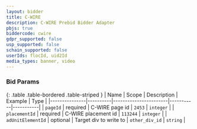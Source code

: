 ```yaml
---
layout: bidder
title: C-WIRE
description: C-WIRE Prebid Bidder Adapter
pbjs: true
biddercode: cwire
gdpr_supported: false
usp_supported: false
schain_supported: false
userIds: flocId, uid2Id
media_types: banner, video
---
```


### Bid Params

{: .table .table-bordered .table-striped }
| Name          | Scope    | Description           | Example   | Type      |
|---------------|----------|-----------------------|-----------|-----------|
| `pageId`      | required | C-WIRE page id        | `2453`    | `integer` |
| `placementId` | required | C-WIRE placement id   | `113244`  | `integer` |
| `adUnitElementId` | optional | Target div to write to  | `other_div_id`  | `string` |
